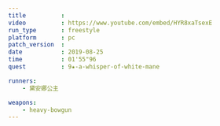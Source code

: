 ```yaml
---
title          :
video          : https://www.youtube.com/embed/HYR8xaTsexE
run_type       : freestyle
platform       : pc
patch_version  : 
date           : 2019-08-25
time           : 01'55"96
quest          : 9★-a-whisper-of-white-mane

runners:
    - 黛安娜公主

weapons:
    - heavy-bowgun
---
```

